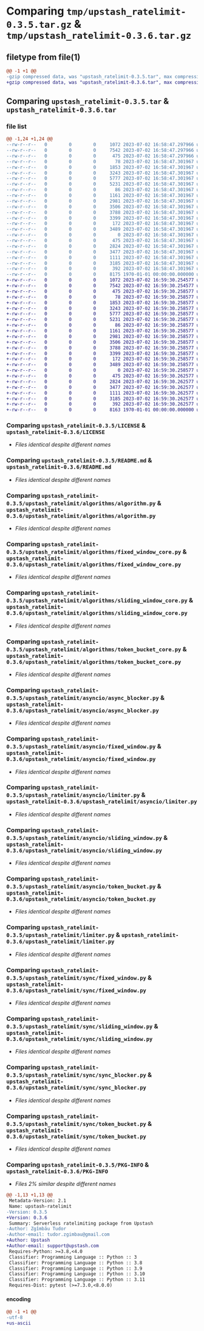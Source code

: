 # Comparing `tmp/upstash_ratelimit-0.3.5.tar.gz` & `tmp/upstash_ratelimit-0.3.6.tar.gz`

## filetype from file(1)

```diff
@@ -1 +1 @@
-gzip compressed data, was "upstash_ratelimit-0.3.5.tar", max compression
+gzip compressed data, was "upstash_ratelimit-0.3.6.tar", max compression
```

## Comparing `upstash_ratelimit-0.3.5.tar` & `upstash_ratelimit-0.3.6.tar`

### file list

```diff
@@ -1,24 +1,24 @@
--rw-r--r--   0        0        0     1072 2023-07-02 16:58:47.297966 upstash_ratelimit-0.3.5/LICENSE
--rw-r--r--   0        0        0     7542 2023-07-02 16:58:47.297966 upstash_ratelimit-0.3.5/README.md
--rw-r--r--   0        0        0      475 2023-07-02 16:58:47.297966 upstash_ratelimit-0.3.5/pyproject.toml
--rw-r--r--   0        0        0       78 2023-07-02 16:58:47.301967 upstash_ratelimit-0.3.5/upstash_ratelimit/__init__.py
--rw-r--r--   0        0        0     1853 2023-07-02 16:58:47.301967 upstash_ratelimit-0.3.5/upstash_ratelimit/algorithms/algorithm.py
--rw-r--r--   0        0        0     3243 2023-07-02 16:58:47.301967 upstash_ratelimit-0.3.5/upstash_ratelimit/algorithms/fixed_window_core.py
--rw-r--r--   0        0        0     5777 2023-07-02 16:58:47.301967 upstash_ratelimit-0.3.5/upstash_ratelimit/algorithms/sliding_window_core.py
--rw-r--r--   0        0        0     5231 2023-07-02 16:58:47.301967 upstash_ratelimit-0.3.5/upstash_ratelimit/algorithms/token_bucket_core.py
--rw-r--r--   0        0        0       86 2023-07-02 16:58:47.301967 upstash_ratelimit-0.3.5/upstash_ratelimit/asyncio/__init__.py
--rw-r--r--   0        0        0     1161 2023-07-02 16:58:47.301967 upstash_ratelimit-0.3.5/upstash_ratelimit/asyncio/async_blocker.py
--rw-r--r--   0        0        0     2981 2023-07-02 16:58:47.301967 upstash_ratelimit-0.3.5/upstash_ratelimit/asyncio/fixed_window.py
--rw-r--r--   0        0        0     3506 2023-07-02 16:58:47.301967 upstash_ratelimit-0.3.5/upstash_ratelimit/asyncio/limiter.py
--rw-r--r--   0        0        0     3788 2023-07-02 16:58:47.301967 upstash_ratelimit-0.3.5/upstash_ratelimit/asyncio/sliding_window.py
--rw-r--r--   0        0        0     3399 2023-07-02 16:58:47.301967 upstash_ratelimit-0.3.5/upstash_ratelimit/asyncio/token_bucket.py
--rw-r--r--   0        0        0      172 2023-07-02 16:58:47.301967 upstash_ratelimit-0.3.5/upstash_ratelimit/config.py
--rw-r--r--   0        0        0     3489 2023-07-02 16:58:47.301967 upstash_ratelimit-0.3.5/upstash_ratelimit/limiter.py
--rw-r--r--   0        0        0        0 2023-07-02 16:58:47.301967 upstash_ratelimit-0.3.5/upstash_ratelimit/py.typed
--rw-r--r--   0        0        0      475 2023-07-02 16:58:47.301967 upstash_ratelimit-0.3.5/upstash_ratelimit/schema/response.py
--rw-r--r--   0        0        0     2824 2023-07-02 16:58:47.301967 upstash_ratelimit-0.3.5/upstash_ratelimit/sync/fixed_window.py
--rw-r--r--   0        0        0     3477 2023-07-02 16:58:47.301967 upstash_ratelimit-0.3.5/upstash_ratelimit/sync/sliding_window.py
--rw-r--r--   0        0        0     1111 2023-07-02 16:58:47.301967 upstash_ratelimit-0.3.5/upstash_ratelimit/sync/sync_blocker.py
--rw-r--r--   0        0        0     3185 2023-07-02 16:58:47.301967 upstash_ratelimit-0.3.5/upstash_ratelimit/sync/token_bucket.py
--rw-r--r--   0        0        0      392 2023-07-02 16:58:47.301967 upstash_ratelimit-0.3.5/upstash_ratelimit/utils/time.py
--rw-r--r--   0        0        0     8175 1970-01-01 00:00:00.000000 upstash_ratelimit-0.3.5/PKG-INFO
+-rw-r--r--   0        0        0     1072 2023-07-02 16:59:30.254577 upstash_ratelimit-0.3.6/LICENSE
+-rw-r--r--   0        0        0     7542 2023-07-02 16:59:30.254577 upstash_ratelimit-0.3.6/README.md
+-rw-r--r--   0        0        0      475 2023-07-02 16:59:30.258577 upstash_ratelimit-0.3.6/pyproject.toml
+-rw-r--r--   0        0        0       78 2023-07-02 16:59:30.258577 upstash_ratelimit-0.3.6/upstash_ratelimit/__init__.py
+-rw-r--r--   0        0        0     1853 2023-07-02 16:59:30.258577 upstash_ratelimit-0.3.6/upstash_ratelimit/algorithms/algorithm.py
+-rw-r--r--   0        0        0     3243 2023-07-02 16:59:30.258577 upstash_ratelimit-0.3.6/upstash_ratelimit/algorithms/fixed_window_core.py
+-rw-r--r--   0        0        0     5777 2023-07-02 16:59:30.258577 upstash_ratelimit-0.3.6/upstash_ratelimit/algorithms/sliding_window_core.py
+-rw-r--r--   0        0        0     5231 2023-07-02 16:59:30.258577 upstash_ratelimit-0.3.6/upstash_ratelimit/algorithms/token_bucket_core.py
+-rw-r--r--   0        0        0       86 2023-07-02 16:59:30.258577 upstash_ratelimit-0.3.6/upstash_ratelimit/asyncio/__init__.py
+-rw-r--r--   0        0        0     1161 2023-07-02 16:59:30.258577 upstash_ratelimit-0.3.6/upstash_ratelimit/asyncio/async_blocker.py
+-rw-r--r--   0        0        0     2981 2023-07-02 16:59:30.258577 upstash_ratelimit-0.3.6/upstash_ratelimit/asyncio/fixed_window.py
+-rw-r--r--   0        0        0     3506 2023-07-02 16:59:30.258577 upstash_ratelimit-0.3.6/upstash_ratelimit/asyncio/limiter.py
+-rw-r--r--   0        0        0     3788 2023-07-02 16:59:30.258577 upstash_ratelimit-0.3.6/upstash_ratelimit/asyncio/sliding_window.py
+-rw-r--r--   0        0        0     3399 2023-07-02 16:59:30.258577 upstash_ratelimit-0.3.6/upstash_ratelimit/asyncio/token_bucket.py
+-rw-r--r--   0        0        0      172 2023-07-02 16:59:30.258577 upstash_ratelimit-0.3.6/upstash_ratelimit/config.py
+-rw-r--r--   0        0        0     3489 2023-07-02 16:59:30.258577 upstash_ratelimit-0.3.6/upstash_ratelimit/limiter.py
+-rw-r--r--   0        0        0        0 2023-07-02 16:59:30.258577 upstash_ratelimit-0.3.6/upstash_ratelimit/py.typed
+-rw-r--r--   0        0        0      475 2023-07-02 16:59:30.262577 upstash_ratelimit-0.3.6/upstash_ratelimit/schema/response.py
+-rw-r--r--   0        0        0     2824 2023-07-02 16:59:30.262577 upstash_ratelimit-0.3.6/upstash_ratelimit/sync/fixed_window.py
+-rw-r--r--   0        0        0     3477 2023-07-02 16:59:30.262577 upstash_ratelimit-0.3.6/upstash_ratelimit/sync/sliding_window.py
+-rw-r--r--   0        0        0     1111 2023-07-02 16:59:30.262577 upstash_ratelimit-0.3.6/upstash_ratelimit/sync/sync_blocker.py
+-rw-r--r--   0        0        0     3185 2023-07-02 16:59:30.262577 upstash_ratelimit-0.3.6/upstash_ratelimit/sync/token_bucket.py
+-rw-r--r--   0        0        0      392 2023-07-02 16:59:30.262577 upstash_ratelimit-0.3.6/upstash_ratelimit/utils/time.py
+-rw-r--r--   0        0        0     8163 1970-01-01 00:00:00.000000 upstash_ratelimit-0.3.6/PKG-INFO
```

### Comparing `upstash_ratelimit-0.3.5/LICENSE` & `upstash_ratelimit-0.3.6/LICENSE`

 * *Files identical despite different names*

### Comparing `upstash_ratelimit-0.3.5/README.md` & `upstash_ratelimit-0.3.6/README.md`

 * *Files identical despite different names*

### Comparing `upstash_ratelimit-0.3.5/upstash_ratelimit/algorithms/algorithm.py` & `upstash_ratelimit-0.3.6/upstash_ratelimit/algorithms/algorithm.py`

 * *Files identical despite different names*

### Comparing `upstash_ratelimit-0.3.5/upstash_ratelimit/algorithms/fixed_window_core.py` & `upstash_ratelimit-0.3.6/upstash_ratelimit/algorithms/fixed_window_core.py`

 * *Files identical despite different names*

### Comparing `upstash_ratelimit-0.3.5/upstash_ratelimit/algorithms/sliding_window_core.py` & `upstash_ratelimit-0.3.6/upstash_ratelimit/algorithms/sliding_window_core.py`

 * *Files identical despite different names*

### Comparing `upstash_ratelimit-0.3.5/upstash_ratelimit/algorithms/token_bucket_core.py` & `upstash_ratelimit-0.3.6/upstash_ratelimit/algorithms/token_bucket_core.py`

 * *Files identical despite different names*

### Comparing `upstash_ratelimit-0.3.5/upstash_ratelimit/asyncio/async_blocker.py` & `upstash_ratelimit-0.3.6/upstash_ratelimit/asyncio/async_blocker.py`

 * *Files identical despite different names*

### Comparing `upstash_ratelimit-0.3.5/upstash_ratelimit/asyncio/fixed_window.py` & `upstash_ratelimit-0.3.6/upstash_ratelimit/asyncio/fixed_window.py`

 * *Files identical despite different names*

### Comparing `upstash_ratelimit-0.3.5/upstash_ratelimit/asyncio/limiter.py` & `upstash_ratelimit-0.3.6/upstash_ratelimit/asyncio/limiter.py`

 * *Files identical despite different names*

### Comparing `upstash_ratelimit-0.3.5/upstash_ratelimit/asyncio/sliding_window.py` & `upstash_ratelimit-0.3.6/upstash_ratelimit/asyncio/sliding_window.py`

 * *Files identical despite different names*

### Comparing `upstash_ratelimit-0.3.5/upstash_ratelimit/asyncio/token_bucket.py` & `upstash_ratelimit-0.3.6/upstash_ratelimit/asyncio/token_bucket.py`

 * *Files identical despite different names*

### Comparing `upstash_ratelimit-0.3.5/upstash_ratelimit/limiter.py` & `upstash_ratelimit-0.3.6/upstash_ratelimit/limiter.py`

 * *Files identical despite different names*

### Comparing `upstash_ratelimit-0.3.5/upstash_ratelimit/sync/fixed_window.py` & `upstash_ratelimit-0.3.6/upstash_ratelimit/sync/fixed_window.py`

 * *Files identical despite different names*

### Comparing `upstash_ratelimit-0.3.5/upstash_ratelimit/sync/sliding_window.py` & `upstash_ratelimit-0.3.6/upstash_ratelimit/sync/sliding_window.py`

 * *Files identical despite different names*

### Comparing `upstash_ratelimit-0.3.5/upstash_ratelimit/sync/sync_blocker.py` & `upstash_ratelimit-0.3.6/upstash_ratelimit/sync/sync_blocker.py`

 * *Files identical despite different names*

### Comparing `upstash_ratelimit-0.3.5/upstash_ratelimit/sync/token_bucket.py` & `upstash_ratelimit-0.3.6/upstash_ratelimit/sync/token_bucket.py`

 * *Files identical despite different names*

### Comparing `upstash_ratelimit-0.3.5/PKG-INFO` & `upstash_ratelimit-0.3.6/PKG-INFO`

 * *Files 2% similar despite different names*

```diff
@@ -1,13 +1,13 @@
 Metadata-Version: 2.1
 Name: upstash-ratelimit
-Version: 0.3.5
+Version: 0.3.6
 Summary: Serverless ratelimiting package from Upstash
-Author: Zgîmbău Tudor
-Author-email: tudor.zgimbau@gmail.com
+Author: Upstash
+Author-email: support@upstash.com
 Requires-Python: >=3.8,<4.0
 Classifier: Programming Language :: Python :: 3
 Classifier: Programming Language :: Python :: 3.8
 Classifier: Programming Language :: Python :: 3.9
 Classifier: Programming Language :: Python :: 3.10
 Classifier: Programming Language :: Python :: 3.11
 Requires-Dist: pytest (>=7.3.0,<8.0.0)
```

#### encoding

```diff
@@ -1 +1 @@
-utf-8
+us-ascii
```

